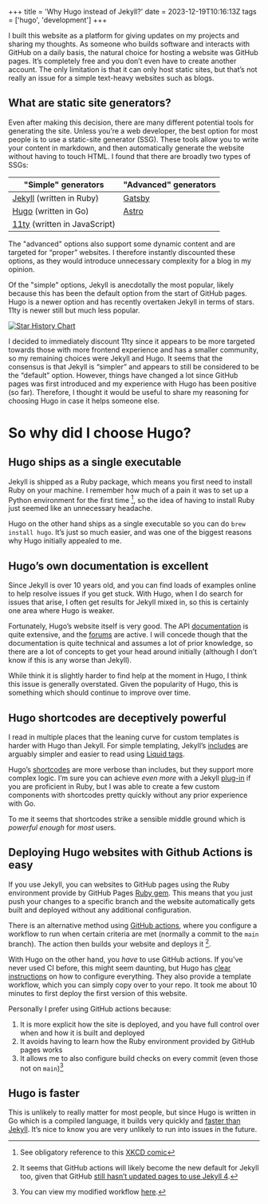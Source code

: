 +++
title = 'Why Hugo instead of Jekyll?'
date = 2023-12-19T10:16:13Z
tags = ['hugo', 'development']
+++

I built this website as a platform for giving updates on my projects and sharing my thoughts. As someone who builds software and interacts with GitHub on a daily basis, the natural choice for hosting a website was GitHub pages. It’s completely free and you don’t even have to create another account. The only limitation is that it can only host static sites, but that’s not really an issue for a simple text-heavy websites such as blogs.

## What are static site generators?

Even after making this decision, there are many different potential tools for generating the site. Unless you’re a web developer, the best option for most people is to use a static-site generator (SSG). These tools allow you to write your content in markdown, and then automatically generate the website without having to touch HTML. I found that there are broadly two types of SSGs:

| "Simple" generators                                   | "Advanced" generators               |
| ----------------------------------------------------- | ----------------------------------- |
| [Jekyll](https://jekyllrb.com/) (written in Ruby)     | [Gatsby](https://www.gatsbyjs.com/) |
| [Hugo](https://gohugo.io/) (written in Go)            | [Astro](https://astro.build/)       |
| [11ty](https://www.11ty.dev/) (written in JavaScript) |                                     |

The "advanced" options also support some dynamic content and are targeted for “proper” websites. I therefore instantly discounted these options, as they would introduce unnecessary complexity for a blog in my opinion.

Of the "simple" options, Jekyll is anecdotally the most popular, likely because this has been the default option from the start of GitHub pages. Hugo is a newer option and has recently overtaken Jekyll in terms of stars. 11ty is newer still but much less popular.

[![Star History Chart](https://api.star-history.com/svg?repos=jekyll/jekyll,gohugoio/hugo,11ty/eleventy&type=Date)](https://star-history.com/#jekyll/jekyll&gohugoio/hugo&11ty/eleventy&Date)

I decided to immediately discount 11ty since it appears to be more targeted towards those with more frontend experience and has a smaller community, so my remaining choices were Jekyll and Hugo. It seems that the consensus is that Jekyll is “simpler” and appears to still be considered to be the “default” option. However, things have changed a lot since GitHub pages was first introduced and my experience with Hugo has been positive (so far). Therefore, I thought it would be useful to share my reasoning for choosing Hugo in case it helps someone else.

# So why did I choose Hugo?

## Hugo ships as a single executable

Jekyll is shipped as a Ruby package, which means you first need to install Ruby on your machine. I remember how much of a pain it was to set up a Python environment for the first time [^1], so the idea of having to install Ruby just seemed like an unnecessary headache.

[^1]: See obligatory reference to this [XKCD comic](https://xkcd.com/1987/)

Hugo on the other hand ships as a single executable so you can do `brew install hugo`. It’s just so much easier, and was one of the biggest reasons why Hugo initially appealed to me.

## Hugo’s own documentation is excellent

Since Jekyll is over 10 years old, and you can find loads of examples online to help resolve issues if you get stuck. With Hugo, when I do search for issues that arise, I often get results for Jekyll mixed in, so this is certainly one area where Hugo is weaker.

Fortunately, Hugo’s website itself is very good. The API [documentation](https://gohugo.io/documentation/) is quite extensive, and the [forums](https://discourse.gohugo.io/) are active. I will concede though that the documentation is quite technical and assumes a lot of prior knowledge, so there are a lot of concepts to get your head around initially (although I don’t know if this is any worse than Jekyll).

While think it is slightly harder to find help at the moment in Hugo, I think this issue is generally overstated. Given the popularity of Hugo, this is something which should continue to improve over time.

## Hugo shortcodes are deceptively powerful

I read in multiple places that the leaning curve for custom templates is harder with Hugo than Jekyll. For simple templating, Jekyll’s [includes](https://jekyllrb.com/docs/includes/) are arguably simpler and easier to read using [Liquid tags](https://shopify.github.io/liquid/).

Hugo’s [shortcodes](https://gohugo.io/content-management/shortcodes/) are more verbose than includes, but they support more complex logic. I’m sure you can achieve _even more_ with a Jekyll [plug-in](https://jekyllrb.com/docs/plugins/) if you are proficient in Ruby, but I was able to create a few custom components with shortcodes pretty quickly without any prior experience with Go.

To me it seems that shortcodes strike a sensible middle ground which is _powerful enough_ for _most_ users.

## Deploying Hugo websites with Github Actions is easy

If you use Jekyll, you can websites to GitHub pages using the Ruby environment provide by GitHub Pages [Ruby gem](https://pages.github.com/versions/). This means that you just push your changes to a specific branch and the website automatically gets built and deployed without any additional configuration.

There is an alternative method using [GitHub actions](https://jekyllrb.com/docs/continuous-integration/github-actions/), where you configure a workflow to run when certain criteria are met (normally a commit to the `main` branch). The action then builds your website and deploys it [^2].

[^2]: It seems that GitHub actions will likely become the new default for Jekyll too, given that GitHub [still hasn’t updated pages to use Jekyll 4](https://github.com/github/pages-gem/issues/651).

With Hugo on the other hand, you _have_ to use GitHub actions. If you’ve never used CI before, this might seem daunting, but Hugo has [clear instructions](https://gohugo.io/hosting-and-deployment/hosting-on-github/) on how to configure everything. They also provide a template workflow, which you can simply copy over to your repo. It took me about 10 minutes to first deploy the first version of this website.

Personally I prefer using GitHub actions because:

1. It is more explicit how the site is deployed, and you have full control over when and how it is built and deployed
2. It avoids having to learn how the Ruby environment provided by GitHub pages works
3. It allows me to also configure build checks on every commit (even those not on `main`)[^3]

[^3]: You can view my modified workflow [here](https://github.com/alxhslm/alxhslm.github.io/blob/main/.github/workflows/hugo.yaml).

## Hugo is faster

This is unlikely to really matter for most people, but since Hugo is written in Go which is a compiled language, it builds very quickly and [faster than Jekyll](https://michaelnordmeyer.com/benchmarking-hugo-vs-jekyll-vs-github-pages-in-2023#:~:text=Hugo%20is%20faster%20than%20Jekyll,50%20%25%20for%20higher%20post%20counts.). It’s nice to know you are very unlikely to run into issues in the future.
